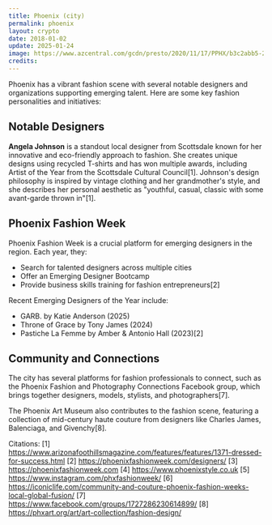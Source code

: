 ```yaml
---
title: Phoenix (city)
permalink: phoenix
layout: crypto
date: 2018-01-02
update: 2025-01-24
image: https://www.azcentral.com/gcdn/presto/2020/11/17/PPHX/b3c2abb5-2a7e-4fee-af84-5e1ef6857e49-beingdapper2.jpg
credits:
---
```


Phoenix has a vibrant fashion scene with several notable designers and organizations supporting emerging talent. Here are some key fashion personalities and initiatives:

## Notable Designers

**Angela Johnson** is a standout local designer from Scottsdale known for her innovative and eco-friendly approach to fashion. She creates unique designs using recycled T-shirts and has won multiple awards, including Artist of the Year from the Scottsdale Cultural Council[1]. Johnson's design philosophy is inspired by vintage clothing and her grandmother's style, and she describes her personal aesthetic as "youthful, casual, classic with some avant-garde thrown in"[1].

## Phoenix Fashion Week

Phoenix Fashion Week is a crucial platform for emerging designers in the region. Each year, they:
- Search for talented designers across multiple cities
- Offer an Emerging Designer Bootcamp
- Provide business skills training for fashion entrepreneurs[2]

Recent Emerging Designers of the Year include:
- GARB. by Katie Anderson (2025)
- Throne of Grace by Tony James (2024)
- Pastiche La Femme by Amber & Antonio Hall (2023)[2]

## Community and Connections

The city has several platforms for fashion professionals to connect, such as the Phoenix Fashion and Photography Connections Facebook group, which brings together designers, models, stylists, and photographers[7].

The Phoenix Art Museum also contributes to the fashion scene, featuring a collection of mid-century haute couture from designers like Charles James, Balenciaga, and Givenchy[8].

Citations:
[1] https://www.arizonafoothillsmagazine.com/features/features/1371-dressed-for-success.html
[2] https://phoenixfashionweek.com/designers/
[3] https://phoenixfashionweek.com
[4] https://www.phoenixstyle.co.uk
[5] https://www.instagram.com/phxfashionweek/
[6] https://iconiclife.com/community-and-couture-phoenix-fashion-weeks-local-global-fusion/
[7] https://www.facebook.com/groups/1727286230614899/
[8] https://phxart.org/art/art-collection/fashion-design/
